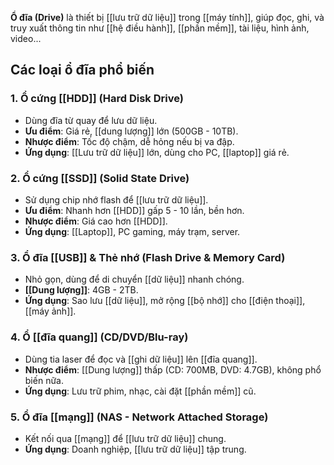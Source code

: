 **Ổ đĩa (Drive)** là thiết bị [[lưu trữ dữ liệu]] trong [[máy tính]], giúp đọc, ghi, và truy xuất thông tin như [[hệ điều hành]], [[phần mềm]], tài liệu, hình ảnh, video...
## **Các loại ổ đĩa phổ biến**

### **1. Ổ cứng [[HDD]] (Hard Disk Drive)**

- Dùng đĩa từ quay để lưu dữ liệu.
- **Ưu điểm**: Giá rẻ, [[dung lượng]] lớn (500GB - 10TB).
- **Nhược điểm**: Tốc độ chậm, dễ hỏng nếu bị va đập.
- **Ứng dụng**: [[Lưu trữ dữ liệu]] lớn, dùng cho PC, [[laptop]] giá rẻ.

### **2. Ổ cứng [[SSD]] (Solid State Drive)**

- Sử dụng chip nhớ flash để [[lưu trữ dữ liệu]].
- **Ưu điểm**: Nhanh hơn [[HDD]] gấp 5 - 10 lần, bền hơn.
- **Nhược điểm**: Giá cao hơn [[HDD]].
- **Ứng dụng**: [[Laptop]], PC gaming, máy trạm, server.

### **3. Ổ đĩa [[USB]] & Thẻ nhớ (Flash Drive & Memory Card)**

- Nhỏ gọn, dùng để di chuyển [[dữ liệu]] nhanh chóng.
- **[[Dung lượng]]**: 4GB - 2TB.
- **Ứng dụng**: Sao lưu [[dữ liệu]], mở rộng [[bộ nhớ]] cho [[điện thoại]], [[máy ảnh]].

### **4. Ổ [[đĩa quang]] (CD/DVD/Blu-ray)**

- Dùng tia laser để đọc và [[ghi dữ liệu]] lên [[đĩa quang]].
- **Nhược điểm**: [[Dung lượng]] thấp (CD: 700MB, DVD: 4.7GB), không phổ biến nữa.
- **Ứng dụng**: Lưu trữ phim, nhạc, cài đặt [[phần mềm]] cũ.

### **5. Ổ đĩa [[mạng]] (NAS - Network Attached Storage)**

- Kết nối qua [[mạng]] để [[lưu trữ dữ liệu]] chung.
- **Ứng dụng**: Doanh nghiệp, [[lưu trữ dữ liệu]] tập trung.